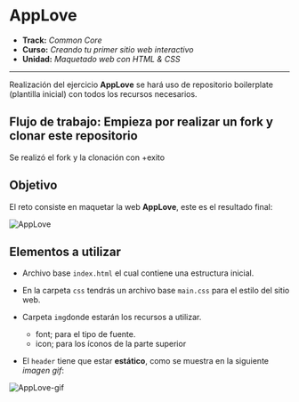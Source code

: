 # AppLove

* **Track:** _Common Core_
* **Curso:** _Creando tu primer sitio web interactivo_
* **Unidad:** _Maquetado web con HTML & CSS_

***
Realización del ejercicio **AppLove** se hará uso de repositorio boilerplate (plantilla inicial) con todos los recursos necesarios. 

## Flujo de trabajo: Empieza por realizar un fork y clonar este repositorio

Se realizó el fork y la clonación con +exito


## Objetivo

El reto consiste en maquetar la web **AppLove**, este es el resultado final:

![AppLove](https://fotos.subefotos.com/1edc0aab51f1d624da4a24ab86129d87o.png) 

## Elementos a utilizar

- Archivo base `index.html` el cual contiene una estructura inicial.

- En la carpeta `css` tendrás un archivo base `main.css` para el estilo del sitio web.

- Carpeta `img`donde estarán los recursos a utilizar.
    * font; para el tipo de fuente.
    * icon; para los íconos de la parte superior

- El `header` tiene que estar **estático**, como se muestra en la siguiente _imagen gif_:

![AppLove-gif](https://fotos.subefotos.com/da068e44cb72b36ba6c4458130c00185o.gif) 

